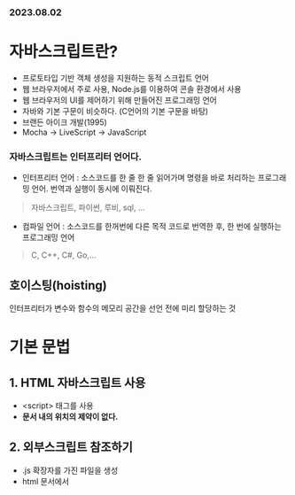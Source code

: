 ### 2023.08.02
# 자바스크립트란?
- 프로토타입 기반 객체 생성을 지원하는 동적 스크립트 언어
- 웹 브라우저에서 주로 사용, Node.js를 이용하여 콘솔 환경에서 사용
- 웹 브라우저의 UI를 제어하기 위해 만들어진 프로그래밍 언어
- 자바와 기본 구문이 비슷하다. (C언어의 기본 구문을 바탕)
- 브랜든 아이크 개발(1995)
- Mocha -> LiveScript -> JavaScript

### 자바스크립트는 인터프리터 언어다.
- 인터프리터 언어 : 소스코드를 한 줄 한 줄 읽어가며 명령을 바로 처리하는 프로그래밍 언어. 번역과 실행이 동시에 이뤄진다.
> 자바스크립트, 파이썬, 루비, sql, ...
- 컴파일 언어 : 소스코드를 한꺼번에 다른 목적 코드로 번역한 후, 한 번에 실행하는 프로그래밍 언어
> C, C++, C#, Go,...

## 호이스팅(hoisting)
인터프리터가 변수와 함수의 메모리 공간을 선언 전에 미리 할당하는 것

# 기본 문법
## 1. HTML 자바스크립트 사용
- \<script></script> 태그를 사용
- **문서 내의 위치의 제약이 없다.**

## 2. 외부스크립트 참조하기
- .js 확장자를 가진 파일을 생성
- html 문서에서 <script src="외부파일의 위치">\</scropt>

## 3. 주석(Comment)
- // 한 줄 주석
- /**/ 여러 줄 주석

## 🌟4. 변수(Variable)
- 자바스크립트의 변수 타입은 가리키는 값에 대한 타입을 나타낸다.
- var, let, const 키워드를 이용해서 변수를 선언
- var를 이용한 변수의 선언일 경우 중복 선언이 가능
- undefined 는 변수에 아무 값도 없어서 타입을 알 수 없는 경우를 말한다.
- 동적 타입 : 대입되는 값에 따라서 용도가 변경되는 방식
- 문자, $, _로 시작, 대소문자 구분, 예약어 사용 x

### var
- 재 선언 가능, 재 할당 가능
- ES6 이전에 변수 선언 시 사용
- **호이스팅(Hoisting) 특성이 있다.**
- 함수 스코프

### let
- 재 선언 불가, 재 할당 가능
- 블록 스코프

## const
- 재 선언 불가, 재 할당 불가
- 블록 스코프
- 대문자 SNAKE_CASE 사용
- 선언 시 값을 할당해야 함
- 상수로 사용

## ⭐undefined
- 변수에 값이 대입되지 않은 상태

## 함수 스코프 vs 블록 스코프
### 스코프(scope)
> 변수에 접근할 수 있는 범위. 함수가 선언되면 생성.
### 컨텍스트(context)
> 함수가 속해있는 객체가 무엇인지 의미.
### 함수 스코프
- 새로운 함수가 생성될 때마다 새로운 스코프 발생
- 자바스크립트는 기본적으로 함수 스코프를 따르는 언어
- ex) var
### 블록 스코프
- 블록{}이 생성될 때마다 새로운 스코프 발생
- ex) let, const

참고 : https://velog.io/@fromzoo/%ED%95%A8%EC%88%98%EC%8A%A4%EC%BD%94%ED%94%84-vs-%EB%B8%94%EB%A1%9D%EC%8A%A4%EC%BD%94%ED%94%84

# 데이터 타입 (Data Type)
### 기본 데이터 타입 (Primitive Type)
> String, Number, Boolean, null, undefined
- null: 값을 일부러 비울 때
- undefined: 선언만 하고 할당하지 않았을 때
### 객체 타입 (Reference Type)
> Object - function, array 등
- 주소 저장
### Symbol(esb 추가)
변경 불가능한 기본타입
- 유일무이한 값

# typeof - 변수의 자료형 검사
- typeof 데이터
- typeif (데이터)
- typeof 의 결과는 문자열 반환
- null의 데이터 타입은 null이 아닌 object(설계 실수)
- function 은 기능을 가진 객체

```javascript
let num1 = 10; 
let num2 = 10.2;
let msg = "hi";
let bool = true; 
let nullVal = null; 
let unVal; 
let obj = {}; 
let obj2 = new Object(); 
let symbol = Symbol();

// 데이터 타입의 확인에는 typeof 연산자 사용
console.log(typeof num1); // numer
console.log(typeof num2); // numer
console.log(typeof msg); // string
console.log(typeof bool); boolean
console.log(typeof nullVal); // null -> object 
console.log(typeof unVal); // undefined -> undefined 
console.log(typeof obj); // object
console.log(typeof obj2); // object
console.log(typeof symbol); // symbol
```

# 동적 데이터 타입 - 다양한 값의 대입이 가능
```javascript
var val = 10;
console.log(val, typeof(val)); // 10 'number'
val = "hello";
console.log(val, typeof(val)); // hello string
val = true;
console.log(val, typeof(val)); // true 'boolean'
```

# 숫자형(Number)
- 정수와 실수로 나누어 구분하지 않음>(부동소수점 형식)
- 일반적인 숫자 외 특수 숫자 포함(Infinity, Nan...)
- e를 활용하여 거듭제곱 표현 가능
```javascript
let x = 0.3 - 0.2;
let y = 0.2 - 0.1;
console.log(x == y); // false
console.log(x); // 0.09999999999999998
console.log(y); // 0.1
```
# 문자열(String)
- ""로 감싼다.
- ''로 감싼다.
- ``(backtick)으로 감싼다. -> Template Literal(ES6)
> 여러 줄 입력이 가능 - 공백, 줄 넘김 유지  
> 문자열 내 ${변수명}을 이용하여 변수와 문자열을 결합
- UTF-16 방식
```javascript
let name = "홍길동";
let age = 33;

let msg1 = "이름은 "+name+ ", 나이는 " +age+ " 입니다.";
let msg2 = `이름은 ${name}, 나이는 ${age} 입니다.`;
console.log(msg1);
console.log(msg2);
```
```
이름은 홍길동, 나이는 33 입니다.
이름은 홍길동, 나이는 33 입니다.
```
# 문자열(String) 연산
- 문자열과 숫자 타입의 + 연산 -> 문자열
- 문자열과 숫자 타입의 + 연산 -> 숫자
```javascript
// 문자열 취급
console.log(1 + "20"); // 120
console.log("1" + "20"); // 120
console.log("1" + 20); // 120
// 숫자 취급
console.log("100" - 8); // 92
console.log("100" * 8); // 800
```
# 자바스크립트 false
- false로 인식 : null, undefined, 0, ''(빈문자열), Nan
- true로 인식 : 그 외 나머지
```javascript
console.log(!!0); // false
console.log(!!""); // false
console.log(!!null); // false
console.log(!!undefined); // false
console.log(!!NaN); // false
console.log(!!"0"); // 비어있지 않은 문자열 true
console.log(!!Number("0")); // false
console.log(Boolean()); // false

let id;
console.log(id);
if (id) {
  console.log("id 값이 있는 경우.");
} else {
  console.log("id 값이 없는 경우");
}
```
# 연산자(Operator)
**(거듭제곱) 제외하면 자바와 동일

# 🌟일치 연산자
- 값과 타입이 일치하는지 체크
- ===, !==
```javascript
var i = 100;
var j = "100";

console.log(

```
# 제어문(Java와 유사)
- 조건문(Condition)
> - if
> - switch
- 반복문(Loop)
> - for
> - while
> - do-while

# 배열(Array)
- 배열의 생성 : [] 또는 Array() 활용
- 배열의 크기는 동적으로 변경된다.
- 크기가 지정되어 있지 않은 경우에도 데이터의 입력 가능
- 배열의 길이는 가장 큰 인덱스 + 1한 값이다.
- 배열은 여러가지의 데이터 타입을 하나의 배열에 입력할 수 있다.
- push 함수를 이용하여 데이터 추가 가능
```javascript
var arr1 = []
var arr2 = new Array();

arr1[0] = 10;
arr2[2] = 30;
console.log(arr1[0], arr1[1], arr1[2]); // 10 undefined 30
console.log(arr1.length); // 3

arr1[3] = "문자열";
arr1[4] = {};
arr1[5] = [1,2,3];
arr1[6] = true;
arr1.push("추가");
```

# 객체(Object)
- 객체는 문자열로 이름을 붙인 값들의 집합체이다 (Key : Value)
- 객체에 저장하는 값을 프로퍼티(Property)라고 한다.
- 객체는 prototype이라는 특별한 프로퍼티를 가지고 있다.

## 객체(Object) 만들기
- 객체 리터럴 이용 : {}
- Object 생성자 이용 : new Object()
- 생성자 함수 이용
```javascript
let member1 = {}
let member2 = new Object();
function Member(){}
let member3 = new Member()
```

## 객체(Object) 생성 시 프로퍼티 추가
```javascript
let member1 = {id: "shy", email: "ssafy@a.com"}
function Member(id, email) {
  this.id = id;
  this.email = email;
}
let member2 = new Member("shy", "ssafy@a.com");
```
## 객체(Object) 프로퍼티
- .(dot) 또는 []를 아용하여 프로퍼티의 조회 및 변경을 처리한다.
```javascript
let student = {
  name: "김싸피",
  age: 20,
  hobby: ["공부", "숙면"],
  "favorite singer":"아이유",
};

console.log(student.name);
console.log(student[age]); // 에러
console.log(student.hobby);
console.log(student["favorite singer"]);
```
```javascript
var member = {};
member ["id"] = "ssafy";
member.name = "싸피";
```
## 객체(Object) 프로퍼티 - 추가 / 수정 / 삭제
- 추가
```javascript
var member = {"id":"hong","email":"hong@a.com"};

// 동적인 프로퍼티 추가
member.name = "홍길동";
console.log(member);
```
- 수정
```javascript
let member = {id: "shy", email: "ssafy@a.com"}
member["id"] = "ssafy";
member.email = "ssafy@ssafy.com";
```
- 삭제
```javascript
let member = {id: "shy", email: "ssafy@a.com"};
delete member.id;
console.log(member);
```
## 객체 변수에는 주소가 저장되어 공유 가능
```javascript
let member1 = {id: "hong", email: "hong@a.com"}
let member2 = member1;
member2.id = "kang";

console.log(member1.id); // kang
console.log(member2.id); // kang
```
# 🌟함수안에서의 this는 함수를 호출한 객체
```javascript
var m1 = {name: "홍길동"};
var m2 = {name: "배수지"};
function msg() {
  console.log(this);
  console.log(this.name + "님이 입장함");
}
m1.msg = msg;
m2.msg = msg;
m1.msg();
m2.msg();
```
# 함수 특징
- 자바스크립트에서 함수는 객체 타입으로 값처럼 사용이 가능하다.
- 함수를 변수에 대입하거나 매개변수로 넘길 수 있다.
- 배열의 요소에 넣거나 객체의 프로퍼티로 설정이 가능하다.
- 매개변수의 개수가 일치하지 않아도 호출이 가능하다.
- JavaScript의 함수는 일급 객체(First-class citizen)에 해당
> - 변수에 할당 가능
> - 함수의 매개변수로 전달 가능
> - 함수의 반환 값으로 사용가능
## 함수 만들기
- 함수 선언식 function함수명() {함수 내용}
- 함수 표현식 let 함수명 = function() {함수 내용}
## 함수 선언식(function declaration)
- 함수의 이름과 함께 정의하는 방식
- 함수의 이름
- 매개 변수
- 내용
- ⭐호이스팅 됨 (아까 var도 호이스팅 되었음)
## 함수 표현식(function expression)
- 익명함수로 정의가능
- 매개 변수
- 내용
- 호이스팅 안됨

## 선언식 vs 표현식
- 선언식 함수는 호이스팅의 영향을 받아 함수 선언 이전에 호출이 가능하다.
- 표현식 함수는 선언 이전에 호출이 불가능하다.
```javascript
// 선언식 : 호출 가능
func();
function func() {
  console.log('선언식');
}
```
```javascript
// 표현식 : 호출 불가능
func();
let funct = function() {
  console.log('표현식');
};
```
## 함수의 리턴
- 함수의 실행 결과로 함수를 반환할 수 있다.
- 함수가 특별한 값을 리턴하지 않은 경우 undefined가 반환된다.
```javascript
function func() {
  return function (num1, num2) {
    return num1 + num2;
  };
}

function func2() {}

console.log(func()(100, 200)); // 300
console.log(func2()); // undefined
console.log(func()(100)); // NaN
```
## 함수의 호출
- 정의된 함수를 호출 시 함수를 값으로 넘길 수 있다.
```javascript
function func(callFn) {
  callFn('hello');
}
function fn(msg) {
  console.log(msg);
}
```
```javascript
func(fn); // hello 출력
```
## 함수 매개변수
- 함수는 호출 시 매개변수의 영향을 받지 않는다.
- arguments라는 함수 내부의 프로퍼티를 이용하여 매개변수의 처리가 가능하다.
- **자바스크립트의 함수는 오버로딩 개념을 지원하지 않는다.**
- 기본 인자(default arguments)를 사용할 수 있다.
```javascript
// 1
function fn1(num) {
  console.log("fn1", num)
}
```
```javascript
fn1(); // undefined
fn1(100); // 100
fn1(100, 100); // 두개의 arguments 중 앞에 하나만 처리 
```

```javascript
// 2
function fn() {
  console.log(arguments.length);
  for (let i = 0; i < arguments.length; i++) {
    console.log(arguments[i]);
  }
}
```
```javascript
// 출력 결과
fn(1);
1
1
fn(1, 10, 100);
3
1
10
100
```
```javascript
// 3
function fn() {
  console.log(1);
}
function fn() {
  console.log(2);
}
function fn(num) {
  console.log(num);
}
```
```javascript
fn(); // undefined, 오버로딩 지원 x
fn(1); //1
```

